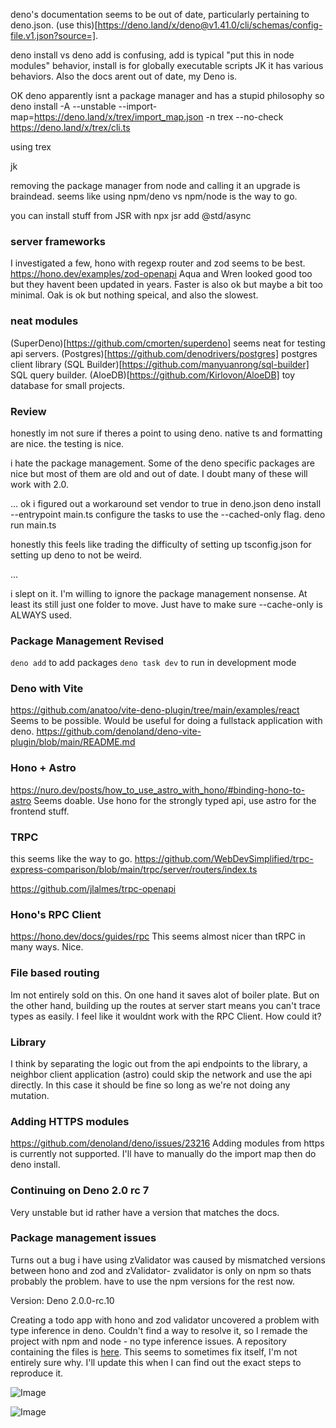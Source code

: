 deno's documentation seems to be out of date, particularly pertaining to deno.json.
(use this)[https://deno.land/x/deno@v1.41.0/cli/schemas/config-file.v1.json?source=].

deno install vs deno add is confusing, add is typical "put this in node modules" behavior,
install is for globally executable scripts 
JK it has various behaviors. Also the docs arent out of date, my Deno is.

OK deno apparently isnt a package manager and has a stupid philosophy so 
deno install -A --unstable --import-map=https://deno.land/x/trex/import_map.json -n trex --no-check https://deno.land/x/trex/cli.ts

using trex

jk

removing the package manager from node and calling it an upgrade is braindead.
seems like using npm/deno vs npm/node is the way to go.

you can install stuff from JSR with 
    npx jsr add @std/async

### server frameworks

I investigated a few, hono with regexp router and zod seems to be best.
https://hono.dev/examples/zod-openapi
Aqua and Wren looked good too but they havent been updated in years.
Faster is also ok but maybe a bit too minimal.
Oak is ok but nothing speical, and also the slowest.

### neat modules

(SuperDeno)[https://github.com/cmorten/superdeno] seems neat for testing api servers.
(Postgres)[https://github.com/denodrivers/postgres] postgres client library
(SQL Builder)[https://github.com/manyuanrong/sql-builder] SQL query builder.
(AloeDB)[https://github.com/Kirlovon/AloeDB] toy database for small projects.

### Review

honestly im not sure if theres a point to using deno.
native ts and formatting are nice.
the testing is nice.

i hate the package management.
Some of the deno specific packages are nice but most of them are old and out of date.
I doubt many of these will work with 2.0.

...
ok i figured out a workaround 
set vendor to true in deno.json
deno install --entrypoint main.ts
configure the tasks to use the --cached-only flag.
deno run main.ts

honestly this feels like trading the difficulty of setting up tsconfig.json for
setting up deno to not be weird.

...

i slept on it. I'm willing to ignore the package management nonsense.
At least its still just one folder to move.
Just have to make sure --cache-only is ALWAYS used.

### Package Management Revised
```deno add``` to add packages
```deno task dev``` to run in development mode

### Deno with Vite
https://github.com/anatoo/vite-deno-plugin/tree/main/examples/react
Seems to be possible. 
Would be useful for doing a fullstack application with deno.
https://github.com/denoland/deno-vite-plugin/blob/main/README.md

### Hono + Astro
https://nuro.dev/posts/how_to_use_astro_with_hono/#binding-hono-to-astro
Seems doable. Use hono for the strongly typed api,
use astro for the frontend stuff.

### TRPC 
this seems like the way to go.
https://github.com/WebDevSimplified/trpc-express-comparison/blob/main/trpc/server/routers/index.ts

https://github.com/jlalmes/trpc-openapi

### Hono's RPC Client
https://hono.dev/docs/guides/rpc
This seems almost nicer than tRPC in many ways. Nice.

### File based routing
Im not entirely sold on this. On one hand it saves alot of boiler plate. But on the other hand, building up the routes at server start means you can't trace types as easily. I feel like it wouldnt work with the RPC Client. How could it?

### Library
I think by separating the logic out from the api endpoints to the library, a neighbor client application (astro) could skip the network and use the api directly. In this case it should be fine so long as 
we're not doing any mutation.

### Adding HTTPS modules
https://github.com/denoland/deno/issues/23216
Adding modules from https is currently not supported. 
I'll have to manually do the import map then do deno install.

### Continuing on Deno 2.0 rc 7 
Very unstable but id rather have a version that matches the docs.

### Package management issues
Turns out a bug i have using zValidator was caused by mismatched versions between
hono and zod and zValidator- zvalidator is only on npm so thats probably the problem. have to use the npm versions for the rest now.


Version: Deno 2.0.0-rc.10

Creating a todo app with hono and zod validator uncovered a problem with type inference in deno. 
Couldn't find a way to resolve it, so I remade the project with npm and node - no type inference issues.
A repository containing the files is [here](https://github.com/Daniel-A-Gutierrez/Templates).
This seems to sometimes fix itself, I'm not entirely sure why. 
I'll update this when I can find out the exact steps to reproduce it. 

![Image](https://github.com/user-attachments/assets/46fe8220-dfe0-4caf-aa13-3374e705a191)

![Image](https://github.com/user-attachments/assets/9755362a-37bb-491c-9058-c261541a69f4)
